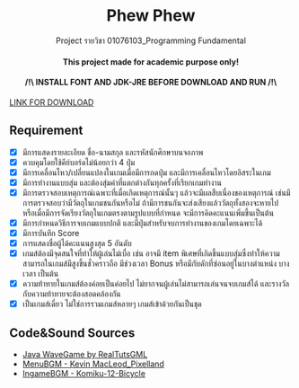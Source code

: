 <h1 align="center">Phew Phew</h1>
<p align="center">Project รายวิชา 01076103_Programming Fundamental</p>

<h4 align="center">This project made for academic purpose only!</h4>
<h4 align="center">/!\ INSTALL FONT AND JDK-JRE BEFORE DOWNLOAD AND RUN /!\</h4>
<a href="https://buikemkungz.itch.io/phewphew" align="center">LINK FOR DOWNLOAD</a>

## Requirement
- [X] มีการแสดงรายละเอียด ชื่อ-นามสกุล และรหัสนักศึกษาบนจอภาพ
- [X] ควบคุมโดยใช้คีย์บอร์ดไม่น้อยกว่า 4 ปุ่ม
- [X] มีการเคลื่อนไหว/เปลี่ยนแปลงในเกมเมื่อมีการกดปุ่ม และมีการเคลื่อนไหวโดยอิสระในเกม
- [X] มีการทำงานแบบสุ่ม และต้องสุ่มค่าที่แตกต่างกันทุกครั้งที่เรียกเกมทำงาน
- [X] มีการตรวจสอบเหตุการณ์เฉพาะที่เมื่อเกิดเหตุการณ์นั้นๆ แล้วจะมีผลสืบเนื่องของเหตุการณ์ เช่นมีการตรวจสอบว่ามีวัตถุในเกมชนกันหรือไม่ ถ้ามีการชนกันจะส่งเสียงแล้ววัตถุทั้งสองจะหายไป หรือเมื่อมีการจัดเรียงวัตถุในเกมตรงตามรูปแบบที่กำหนด จะมีการคิดคะแนนเพิ่มขึ้นเป็นต้น
- [X] มีการกำหนดวิธีการจบเกมแบบปกติ และมีปุ่มสำหรับจบการทำงานของเกมโดยเฉพาะได้
- [X] มีการบันทึก Score 
- [X] การแสดงชื่อผู้ได้คะแนนสูงสุด 5 อันดับ
- [X] เกมส์ต้องมีจุดสนใจที่ทำให้ผู้เล่นไม่เบื่อ เช่น อาจมี item พิเศษที่เกิดขึ้นแบบสุ่มซึ่งทำให้ความสามารถในเกมส์มีสูงขึ้นชั่วคราวถือ มีช่วงเวลา Bonus หรือมีกับดักที่ซ่อนอยู่ในบางตำแหน่ง บางเวลา เป็นต้น
- [X] ความท้าทายในเกมส์ต้องค่อยเป็นค่อยไป ไม่ยากจนผู้เล่นไม่สามารถเล่นจนจบเกมส์ได้ และรางวัลกับความท้าทายจะต้องสอดคล้องกัน
- [X] เป็นเกมส์เดี่ยว ไม่ใช่การรวมเกมส์หลายๆ เกมส์เข้าด้วยกันเป็นชุด

## Code&Sound Sources

- [Java WaveGame by RealTutsGML](https://www.youtube.com/playlist?list=PLWms45O3n--6TvZmtFHaCWRZwEqnz2MHa)
- [MenuBGM - Kevin MacLeod_Pixelland](https://www.youtube.com/watch?v=Z-bi29z4Z1k&ab_channel=KevinMacLeod)
- [IngameBGM - Komiku-12-Bicycle](https://www.chosic.com/download-audio/24995/)
